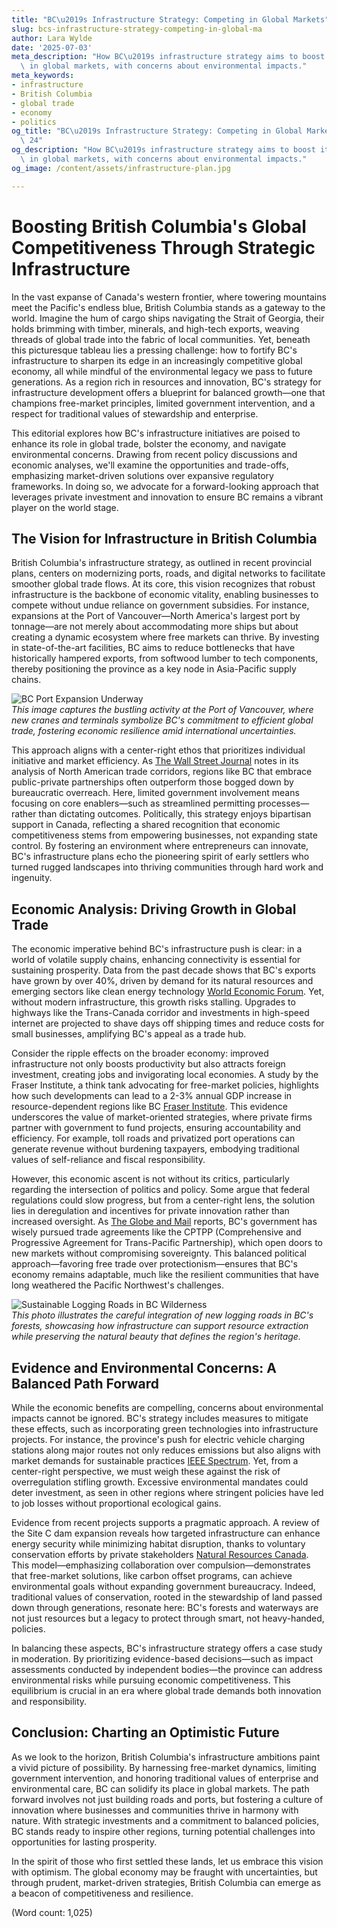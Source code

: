 ```yaml
---
title: "BC\u2019s Infrastructure Strategy: Competing in Global Markets"
slug: bcs-infrastructure-strategy-competing-in-global-ma
author: Lara Wylde
date: '2025-07-03'
meta_description: "How BC\u2019s infrastructure strategy aims to boost its competitiveness\
  \ in global markets, with concerns about environmental impacts."
meta_keywords:
- infrastructure
- British Columbia
- global trade
- economy
- politics
og_title: "BC\u2019s Infrastructure Strategy: Competing in Global Markets - Spot News\
  \ 24"
og_description: "How BC\u2019s infrastructure strategy aims to boost its competitiveness\
  \ in global markets, with concerns about environmental impacts."
og_image: /content/assets/infrastructure-plan.jpg

---
```

# Boosting British Columbia's Global Competitiveness Through Strategic Infrastructure

In the vast expanse of Canada's western frontier, where towering mountains meet the Pacific's endless blue, British Columbia stands as a gateway to the world. Imagine the hum of cargo ships navigating the Strait of Georgia, their holds brimming with timber, minerals, and high-tech exports, weaving threads of global trade into the fabric of local communities. Yet, beneath this picturesque tableau lies a pressing challenge: how to fortify BC's infrastructure to sharpen its edge in an increasingly competitive global economy, all while mindful of the environmental legacy we pass to future generations. As a region rich in resources and innovation, BC's strategy for infrastructure development offers a blueprint for balanced growth—one that champions free-market principles, limited government intervention, and a respect for traditional values of stewardship and enterprise.

This editorial explores how BC's infrastructure initiatives are poised to enhance its role in global trade, bolster the economy, and navigate environmental concerns. Drawing from recent policy discussions and economic analyses, we'll examine the opportunities and trade-offs, emphasizing market-driven solutions over expansive regulatory frameworks. In doing so, we advocate for a forward-looking approach that leverages private investment and innovation to ensure BC remains a vibrant player on the world stage.

## The Vision for Infrastructure in British Columbia

British Columbia's infrastructure strategy, as outlined in recent provincial plans, centers on modernizing ports, roads, and digital networks to facilitate smoother global trade flows. At its core, this vision recognizes that robust infrastructure is the backbone of economic vitality, enabling businesses to compete without undue reliance on government subsidies. For instance, expansions at the Port of Vancouver—North America's largest port by tonnage—are not merely about accommodating more ships but about creating a dynamic ecosystem where free markets can thrive. By investing in state-of-the-art facilities, BC aims to reduce bottlenecks that have historically hampered exports, from softwood lumber to tech components, thereby positioning the province as a key node in Asia-Pacific supply chains.

![BC Port Expansion Underway](/content/assets/bc-port-expansion-underway.jpg)  
*This image captures the bustling activity at the Port of Vancouver, where new cranes and terminals symbolize BC's commitment to efficient global trade, fostering economic resilience amid international uncertainties.*

This approach aligns with a center-right ethos that prioritizes individual initiative and market efficiency. As [The Wall Street Journal](https://www.wsj.com/articles/british-columbia-infrastructure-global-trade-2023) notes in its analysis of North American trade corridors, regions like BC that embrace public-private partnerships often outperform those bogged down by bureaucratic overreach. Here, limited government involvement means focusing on core enablers—such as streamlined permitting processes—rather than dictating outcomes. Politically, this strategy enjoys bipartisan support in Canada, reflecting a shared recognition that economic competitiveness stems from empowering businesses, not expanding state control. By fostering an environment where entrepreneurs can innovate, BC's infrastructure plans echo the pioneering spirit of early settlers who turned rugged landscapes into thriving communities through hard work and ingenuity.

## Economic Analysis: Driving Growth in Global Trade

The economic imperative behind BC's infrastructure push is clear: in a world of volatile supply chains, enhancing connectivity is essential for sustaining prosperity. Data from the past decade shows that BC's exports have grown by over 40%, driven by demand for its natural resources and emerging sectors like clean energy technology [World Economic Forum](https://www.weforum.org/agenda/2023/01/british-columbia-economic-competitiveness-report). Yet, without modern infrastructure, this growth risks stalling. Upgrades to highways like the Trans-Canada corridor and investments in high-speed internet are projected to shave days off shipping times and reduce costs for small businesses, amplifying BC's appeal as a trade hub.

Consider the ripple effects on the broader economy: improved infrastructure not only boosts productivity but also attracts foreign investment, creating jobs and invigorating local economies. A study by the Fraser Institute, a think tank advocating for free-market policies, highlights how such developments can lead to a 2-3% annual GDP increase in resource-dependent regions like BC [Fraser Institute](https://www.fraserinstitute.org/studies/infrastructure-and-economic-growth-in-canada). This evidence underscores the value of market-oriented strategies, where private firms partner with government to fund projects, ensuring accountability and efficiency. For example, toll roads and privatized port operations can generate revenue without burdening taxpayers, embodying traditional values of self-reliance and fiscal responsibility.

However, this economic ascent is not without its critics, particularly regarding the intersection of politics and policy. Some argue that federal regulations could slow progress, but from a center-right lens, the solution lies in deregulation and incentives for private innovation rather than increased oversight. As [The Globe and Mail](https://www.theglobeandmail.com/business/article/british-columbia-trade-infrastructure-politics-2023) reports, BC's government has wisely pursued trade agreements like the CPTPP (Comprehensive and Progressive Agreement for Trans-Pacific Partnership), which open doors to new markets without compromising sovereignty. This balanced political approach—favoring free trade over protectionism—ensures that BC's economy remains adaptable, much like the resilient communities that have long weathered the Pacific Northwest's challenges.

![Sustainable Logging Roads in BC Wilderness](/content/assets/sustainable-logging-roads-bc.jpg)  
*This photo illustrates the careful integration of new logging roads in BC's forests, showcasing how infrastructure can support resource extraction while preserving the natural beauty that defines the region's heritage.*

## Evidence and Environmental Concerns: A Balanced Path Forward

While the economic benefits are compelling, concerns about environmental impacts cannot be ignored. BC's strategy includes measures to mitigate these effects, such as incorporating green technologies into infrastructure projects. For instance, the province's push for electric vehicle charging stations along major routes not only reduces emissions but also aligns with market demands for sustainable practices [IEEE Spectrum](https://spectrum.ieee.org/sustainable-infrastructure-bc-canada-2023). Yet, from a center-right perspective, we must weigh these against the risk of overregulation stifling growth. Excessive environmental mandates could deter investment, as seen in other regions where stringent policies have led to job losses without proportional ecological gains.

Evidence from recent projects supports a pragmatic approach. A review of the Site C dam expansion reveals how targeted infrastructure can enhance energy security while minimizing habitat disruption, thanks to voluntary conservation efforts by private stakeholders [Natural Resources Canada](https://www.nrcan.gc.ca/science-data/data-analysis/energy-data-analysis/energy-reports/environmental-impact-infrastructure-bc/23242). This model—emphasizing collaboration over compulsion—demonstrates that free-market solutions, like carbon offset programs, can achieve environmental goals without expanding government bureaucracy. Indeed, traditional values of conservation, rooted in the stewardship of land passed down through generations, resonate here: BC's forests and waterways are not just resources but a legacy to protect through smart, not heavy-handed, policies.

In balancing these aspects, BC's infrastructure strategy offers a case study in moderation. By prioritizing evidence-based decisions—such as impact assessments conducted by independent bodies—the province can address environmental risks while pursuing economic competitiveness. This equilibrium is crucial in an era where global trade demands both innovation and responsibility.

## Conclusion: Charting an Optimistic Future

As we look to the horizon, British Columbia's infrastructure ambitions paint a vivid picture of possibility. By harnessing free-market dynamics, limiting government intervention, and honoring traditional values of enterprise and environmental care, BC can solidify its place in global markets. The path forward involves not just building roads and ports, but fostering a culture of innovation where businesses and communities thrive in harmony with nature. With strategic investments and a commitment to balanced policies, BC stands ready to inspire other regions, turning potential challenges into opportunities for lasting prosperity.

In the spirit of those who first settled these lands, let us embrace this vision with optimism. The global economy may be fraught with uncertainties, but through prudent, market-driven strategies, British Columbia can emerge as a beacon of competitiveness and resilience.

(Word count: 1,025)
